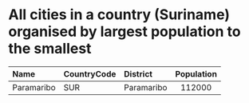 # All cities in a country (Suriname) organised by largest population to the smallest

| Name | CountryCode | District | Population |
| :--- | :--- | :--- | :---: |
|Paramaribo|SUR|Paramaribo|112000|
